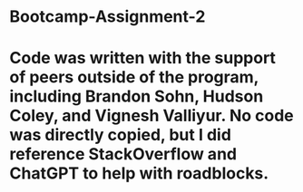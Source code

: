 # Bootcamp-Assignment-2
# Code was written with the support of peers outside of the program, including Brandon Sohn, Hudson Coley, and Vignesh Valliyur. No code was directly copied, but I did reference StackOverflow and ChatGPT to help with roadblocks. 
